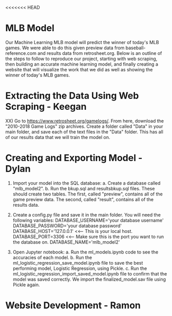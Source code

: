 <<<<<<< HEAD
# MLB Model

Our Machine Learning MLB model will predict the winner of today's MLB games. We were able to do this given preview data from baseball-reference.com and results data from retrosheet.org. Below is an outline of the steps to follow to reproduce our project, starting with web scraping, then building an accurate machine learning model, and finally creating a website that will visualize the work that we did as well as showing the winner of today's MLB games.

# Extracting the Data Using Web Scraping - Keegan

XX) Go to https://www.retrosheet.org/gamelogs/. From here, download the "2010-2018 Game Logs" zip archives. Create a folder called "Data" in your main folder, and save each of the text files in the "Data" folder. This has all of our results data that we will train the model on.

# Creating and Exporting Model - Dylan

1) Import your model into the SQL database:
    a. Create a database called "mlb_model2".
    b. Run the bkup.sql and resultsbkup.sql files. These should create two tables. The first, called "preview", contains all of the game preview data. The second, called "result", contains all of the results data.

2) Create a config.py file and save it in the main folder. You will need the following variables:
    DATABASE_USERNAME='your database username'
    DATABASE_PASSWORD='your database password'
    DATABASE_HOST='127.0.0.1' <<-- This is your local host.
    DATABASE_PORT=3306 <<-- Make sure this is the port you want to run the database on.
    DATABASE_NAME='mlb_model2'

3) Open Jupyter notebook:
    a. Run the ml_models.ipynb code to see the accuracies of each model.
    b. Run the ml_logistic_regression_save_model.ipynb file to save the best performing model, Logistic Regression, using Pickle.
    c. Run the ml_logistic_regression_import_saved_model.ipynb file to confirm that the model was saved correctly. We import the finalized_model.sav file using Pickle again.

# Website Development - Ramon
